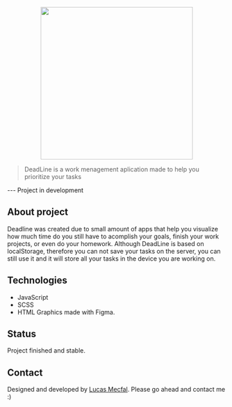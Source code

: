 <p align="center">
  <img src="https://deadline.netlify.com/media/DL_logo_cropped.png" width="350">
</p>

> DeadLine is a work menagement aplication made to help you prioritize your tasks

--- Project in development

## About project
Deadline was created due to small amount of apps that help you visualize how much time do you still have to acomplish your goals, finish your work projects, or even do your homework. Although DeadLine is based on localStorage, therefore you can not save your tasks on the server, you can still use it and it will store all your tasks in the device you are working on.

## Technologies
* JavaScript
* SCSS
* HTML
Graphics made with Figma.

## Status
Project finished and stable.

## Contact
Designed and developed by [Lucas Mecfal](mailto:lukme00@gmail.com). Please go ahead and contact me :) 